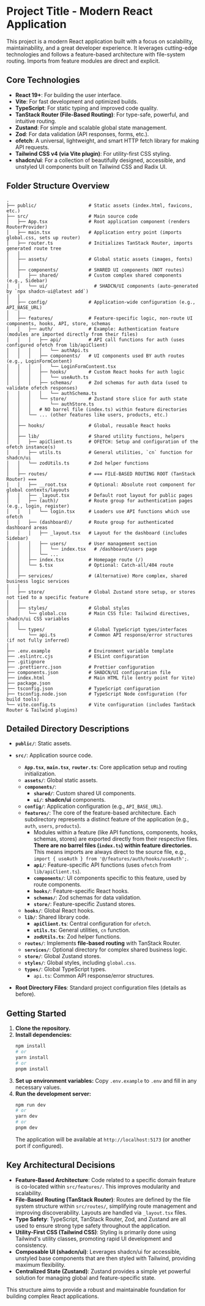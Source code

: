 # Project Title - Modern React Application

This project is a modern React application built with a focus on scalability, maintainability, and a great developer experience. It leverages cutting-edge technologies and follows a feature-based architecture with file-system routing. Imports from feature modules are direct and explicit.

## Core Technologies

*   **React 19+**: For building the user interface.
*   **Vite**: For fast development and optimized builds.
*   **TypeScript**: For static typing and improved code quality.
*   **TanStack Router (File-Based Routing)**: For type-safe, powerful, and intuitive routing.
*   **Zustand**: For simple and scalable global state management.
*   **Zod**: For data validation (API responses, forms, etc.).
*   **ofetch**: A universal, lightweight, and smart HTTP fetch library for making API requests.
*   **Tailwind CSS v4 (via Vite plugin)**: For utility-first CSS styling.
*   **shadcn/ui**: For a collection of beautifully designed, accessible, and unstyled UI components built on Tailwind CSS and Radix UI.

## Folder Structure Overview

```
.
├── public/                   # Static assets (index.html, favicons, etc.)
├── src/                      # Main source code
│   ├── App.tsx               # Root application component (renders RouterProvider)
│   ├── main.tsx              # Application entry point (imports global.css, sets up router)
│   ├── router.ts             # Initializes TanStack Router, imports generated route tree
│   │
│   ├── assets/               # Global static assets (images, fonts)
│   │
│   ├── components/           # SHARED UI components (NOT routes)
│   │   ├── shared/           # Custom complex shared components (e.g., Sidebar)
│   │   └── ui/                 # SHADCN/UI components (auto-generated by `npx shadcn-ui@latest add`)
│   │
│   ├── config/               # Application-wide configuration (e.g., API_BASE_URL)
│   │
│   ├── features/             # Feature-specific logic, non-route UI components, hooks, API, store, schemas
│   │   ├── auth/             # Example: Authentication feature (modules are imported directly from their files)
│   │   │   ├── api/          # API call functions for auth (uses configured ofetch from lib/apiClient)
│   │   │   │   └── authApi.ts
│   │   │   ├── components/   # UI components used BY auth routes (e.g., LoginFormContent)
│   │   │   │   └── LoginFormContent.tsx
│   │   │   ├── hooks/        # Custom React hooks for auth logic
│   │   │   │   └── useAuth.ts
│   │   │   ├── schemas/      # Zod schemas for auth data (used to validate ofetch responses)
│   │   │   │   └── authSchema.ts
│   │   │   └── store/        # Zustand store slice for auth state
│   │   │       └── authStore.ts
│   │   │   # NO barrel file (index.ts) within feature directories
│   │   └── ... (other features like users, products, etc.)
│   │
│   ├── hooks/                # Global, reusable React hooks
│   │
│   ├── lib/                  # Shared utility functions, helpers
│   │   ├── apiClient.ts      # OFETCH: Setup and configuration of the ofetch instance(s)
│   │   ├── utils.ts          # General utilities, `cn` function for shadcn/ui
│   │   └── zodUtils.ts       # Zod helper functions
│   │
│   ├── routes/               # === FILE-BASED ROUTING ROOT (TanStack Router) ===
│   │   ├── __root.tsx        # Optional: Absolute root component for global contexts/layouts
│   │   ├── _layout.tsx       # Default root layout for public pages
│   │   ├── (auth)/           # Route group for authentication pages (e.g., login, register)
│   │   │   └── login.tsx     # Loaders use API functions which use ofetch
│   │   ├── (dashboard)/      # Route group for authenticated dashboard areas
│   │   │   ├── _layout.tsx   # Layout for the dashboard (includes Sidebar)
│   │   │   ├── users/        # User management section
│   │   │   │   └── index.tsx   # /dashboard/users page
│   │   │   └── ...
│   │   ├── index.tsx         # Homepage route (/)
│   │   └── $.tsx             # Optional: Catch-all/404 route
│   │
│   ├── services/             # (Alternative) More complex, shared business logic services
│   │
│   ├── store/                # Global Zustand store setup, or stores not tied to a specific feature
│   │
│   ├── styles/               # Global styles
│   │   └── global.css        # Main CSS file: Tailwind directives, shadcn/ui CSS variables
│   │
│   └── types/                # Global TypeScript types/interfaces
│       └── api.ts            # Common API response/error structures (if not fully inferred)
│
├── .env.example              # Environment variable template
├── .eslintrc.cjs             # ESLint configuration
├── .gitignore
├── .prettierrc.json          # Prettier configuration
├── components.json           # SHADCN/UI configuration file
├── index.html                # Main HTML file (entry point for Vite)
├── package.json
├── tsconfig.json             # TypeScript configuration
├── tsconfig.node.json        # TypeScript Node configuration (for build tools)
└── vite.config.ts            # Vite configuration (includes TanStack Router & Tailwind plugins)
```

## Detailed Directory Descriptions

*   **`public/`**: Static assets.
*   **`src/`**: Application source code.
    *   **`App.tsx`**, **`main.tsx`**, **`router.ts`**: Core application setup and routing initialization.
    *   **`assets/`**: Global static assets.
    *   **`components/`**:
        *   **`shared/`**: Custom shared UI components.
        *   **`ui/`**: **shadcn/ui** components.
    *   **`config/`**: Application configuration (e.g., `API_BASE_URL`).
    *   **`features/`**: The core of the feature-based architecture. Each subdirectory represents a distinct feature of the application (e.g., `auth`, `users`, `products`).
        *   Modules within a feature (like API functions, components, hooks, schemas, stores) are exported directly from their respective files. **There are no barrel files (`index.ts`) within feature directories.** This means imports are always direct to the source file, e.g., `import { useAuth } from '@/features/auth/hooks/useAuth';`.
        *   **`api/`**: Feature-specific API functions (uses `ofetch` from `lib/apiClient.ts`).
        *   **`components/`**: UI components specific to this feature, used by route components.
        *   **`hooks/`**: Feature-specific React hooks.
        *   **`schemas/`**: Zod schemas for data validation.
        *   **`store/`**: Feature-specific Zustand stores.
    *   **`hooks/`**: Global React hooks.
    *   **`lib/`**: Shared library code.
        *   **`apiClient.ts`**: Central configuration for `ofetch`.
        *   **`utils.ts`**: General utilities, `cn` function.
        *   **`zodUtils.ts`**: Zod helper functions.
    *   **`routes/`**: Implements **file-based routing** with TanStack Router.
    *   **`services/`**: Optional directory for complex shared business logic.
    *   **`store/`**: Global Zustand stores.
    *   **`styles/`**: Global styles, including `global.css`.
    *   **`types/`**: Global TypeScript types.
        *   `api.ts`: Common API response/error structures.

*   **Root Directory Files**: Standard project configuration files (details as before).

## Getting Started

1.  **Clone the repository.**
2.  **Install dependencies:**
    ```bash
    npm install
    # or
    yarn install
    # or
    pnpm install
    ```
3.  **Set up environment variables:**
    Copy `.env.example` to `.env` and fill in any necessary values.
4.  **Run the development server:**
    ```bash
    npm run dev
    # or
    yarn dev
    # or
    pnpm dev
    ```
    The application will be available at `http://localhost:5173` (or another port if configured).

## Key Architectural Decisions

*   **Feature-Based Architecture**: Code related to a specific domain feature is co-located within `src/features/`. This improves modularity and scalability.
*   **File-Based Routing (TanStack Router)**: Routes are defined by the file system structure within `src/routes/`, simplifying route management and improving discoverability. Layouts are handled via `_layout.tsx` files.
*   **Type Safety**: TypeScript, TanStack Router, Zod, and Zustand are all used to ensure strong type safety throughout the application.
*   **Utility-First CSS (Tailwind CSS)**: Styling is primarily done using Tailwind's utility classes, promoting rapid UI development and consistency.
*   **Composable UI (shadcn/ui)**: Leverages shadcn/ui for accessible, unstyled base components that are then styled with Tailwind, providing maximum flexibility.
*   **Centralized State (Zustand)**: Zustand provides a simple yet powerful solution for managing global and feature-specific state.

This structure aims to provide a robust and maintainable foundation for building complex React applications.